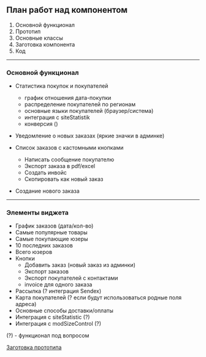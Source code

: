 ## План работ над компонентом

1. Основной функционал
2. Прототип
3. Основные классы
4. Заготовка компонента
5. Код

----------------

### Основной функционал

* Статистика покупок и покупателей
	- график отношения дата-покупки
	- распределение покупателей по регионам
	- основные языки покупателей (браузер/система)
	- интеграция с siteStatistik
	- конверсия ()

* Уведомление о новых заказах (яркие значки в админке)
* Список заказов с кастомными кнопками
	- Написать сообщение покупателю
	- Экспорт заказа в pdf/excel
	- Создать инвойс
	- Скопировать как новый заказ
* Создание нового заказа


----------------

### Элементы виджета

+ График заказов (дата/кол-во)
+ Самые популярные товары
+ Самые покупающие юзеры
+ 10 последних заказов
+ Всего юзеров
+ Кнопки 
	- Добавить заказ (новый заказ из админки)
	- Экспорт заказов
	- Экспорт покупателей с контактами
	- invoice для одного заказа
+ Рассылка (? интеграция Sendex)
+ Карта покупателей (? если будут использоваться родные поля адреса)
+ Основные способы доставки/оплаты
+ Интеграция с siteStatistic (?)
+ Интеграция с modSizeControl (?)
 

(?) - функционал под вопросом



[Заготовка прототипа](https://app.moqups.com/MrJenika/kFIFaR1SWG/view/page/aa9df7b72)
